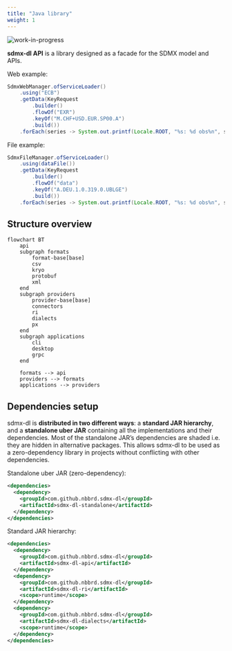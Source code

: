 ```yaml
---
title: "Java library"
weight: 1
---
```


![_work-in-progress_](https://img.shields.io/badge/-work_in_progress-E2BC4A)

**sdmx-dl API** is a library designed as a facade for the SDMX model and APIs.

Web example:
```java
SdmxWebManager.ofServiceLoader()
    .using("ECB")
    .getData(KeyRequest
        .builder()
        .flowOf("EXR")
        .keyOf("M.CHF+USD.EUR.SP00.A")
        .build())
    .forEach(series -> System.out.printf(Locale.ROOT, "%s: %d obs%n", series.getKey(), series.getObs().size()));
```

File example:
```java
SdmxFileManager.ofServiceLoader()
    .using(dataFile())
    .getData(KeyRequest
        .builder()
        .flowOf("data")
        .keyOf("A.DEU.1.0.319.0.UBLGE")
        .build())
    .forEach(series -> System.out.printf(Locale.ROOT, "%s: %d obs%n", series.getKey(), series.getObs().size()));
```

## Structure overview

```mermaid
flowchart BT
    api
    subgraph formats
        format-base[base]
        csv
        kryo
        protobuf
        xml
    end
    subgraph providers
        provider-base[base]
        connectors
        ri
        dialects
        px
    end
    subgraph applications
        cli
        desktop
        grpc
    end

    formats --> api
    providers --> formats
    applications --> providers
```

## Dependencies setup

sdmx-dl is **distributed in two different ways**: a **standard JAR hierarchy**, and a **standalone uber JAR** containing all the implementations and their dependencies.
Most of the standalone JAR’s dependencies are shaded i.e. they are hidden in alternative packages.
This allows sdmx-dl to be used as a zero-dependency library in projects without conflicting with other dependencies.

Standalone uber JAR (zero-dependency):

```xml
<dependencies>
  <dependency>
    <groupId>com.github.nbbrd.sdmx-dl</groupId>
    <artifactId>sdmx-dl-standalone</artifactId>
  </dependency>
</dependencies>
```

Standard JAR hierarchy:

```xml
<dependencies>
  <dependency>
    <groupId>com.github.nbbrd.sdmx-dl</groupId>
    <artifactId>sdmx-dl-api</artifactId>
  </dependency>
  <dependency>
    <groupId>com.github.nbbrd.sdmx-dl</groupId>
    <artifactId>sdmx-dl-ri</artifactId>
    <scope>runtime</scope>
  </dependency>
  <dependency>
    <groupId>com.github.nbbrd.sdmx-dl</groupId>
    <artifactId>sdmx-dl-dialects</artifactId>
    <scope>runtime</scope>
  </dependency>
</dependencies>
```
